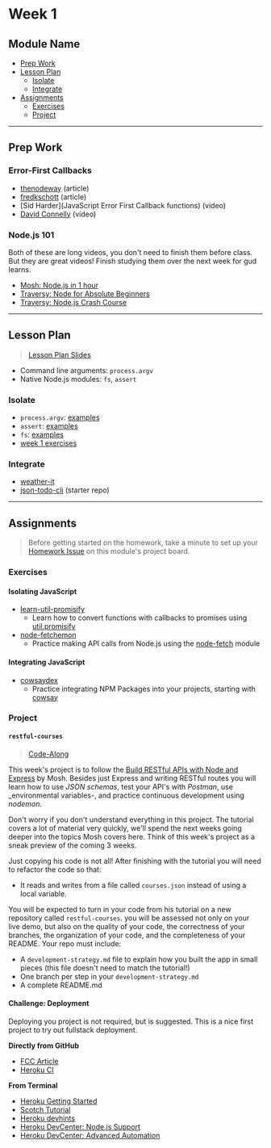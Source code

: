 # Week 1

## Module Name

* [Prep Work](#prep-work)
* [Lesson Plan](#lesson-plan)
  * [Isolate](#isolate)
  * [Integrate](#integrate)
* [Assignments](#assignments)
  * [Exercises](#exercises)
  * [Project](#project)

---

## Prep Work

### Error-First Callbacks

* [thenodeway](http://thenodeway.io/posts/understanding-error-first-callbacks/) (article)
* [fredkschott](https://fredkschott.com/post/2014/03/understanding-error-first-callbacks-in-node-js/) (article)
* [Sid Harder](JavaScript Error First Callback functions) (video)
* [David Connelly](https://www.youtube.com/watch?v=Pov477mI57A) (video)

### Node.js 101

Both of these are long videos, you don't need to finish them before class. But they are great videos! Finish studying them over the next week for gud learns.

* [Mosh: Node.js in 1 hour](https://www.youtube.com/watch?v=uVwtVBpw7RQ&list=PLTjRvDozrdlydy3uUBWZlLUTNpJSGGCEm&index=1)
* [Traversy: Node for Absolute Beginners](https://www.youtube.com/watch?v=U8XF6AFGqlc)
* [Traversy: Node.js Crash Course](https://www.youtube.com/watch?v=fBNz5xF-Kx4)

---

## Lesson Plan

> [Lesson Plan Slides](https://hackyourfuture.be/web-apps/week-1)

* Command line arguments: `process.argv`
* Native Node.js modules: `fs`, `assert`

### Isolate

* `process.argv`: [examples](../isolate/process-argv)
* `assert`: [examples](../isolate/assert)
* `fs`: [examples](../isolate/fs-examples)
* [week 1 exercises](../isolate/week-1-exercises)

### Integrate

* [weather-it](../integrate/weather-it)
* [json-todo-cli](https://github.com/hackyourfuturebelgium/coming-soon) (starter repo)

---

## Assignments

> Before getting started on the homework, take a minute to set up your [Homework Issue](https://github.com/HackYourFutureBelgium/homework-submission#homework-issues) on this module's project board.

### Exercises

#### Isolating JavaScript

* [learn-util-promisify](https://github.com/hackyourfuturebelgium/learn-util-promisify)
  * Learn how to convert functions with callbacks to promises using [util.promisify](https://nodejs.org/api/util.html#util_util_promisify_original)
* [node-fetchemon](https://github.com/hackyourfuturebelgium/node-fetchemon)
  * Practice making API calls from Node.js using the [node-fetch](https://www.npmjs.com/package/node-fetch) module

#### Integrating JavaScript

* [cowsaydex](https://github.com/hackyourfuturebelgium/cowsaydex)
  * Practice integrating NPM Packages into your projects, starting with [cowsay](https://github.com/piuccio/cowsay)

### Project

#### `restful-courses`

> [Code-Along](https://github.com/HackYourFutureBelgium/homework-submission/#projects)

This week's project is to follow the  [Build RESTful APIs with Node and Express](https://www.youtube.com/watch?v=pKd0Rpw7O48) by Mosh.  Besides just Express and writing RESTful routes you will learn how to use _JSON schemas_, test your API's with _Postman_, use _environmental variables-, and practice continuous development using _nodemon_.

Don't worry if you don't understand everything in this project.  The tutorial covers a lot of material very quickly, we'll spend the next weeks going deeper into the topics Mosh covers here.  Think of this week's project as a sneak preview of the coming 3 weeks.

Just copying his code is not all! After finishing with the tutorial you will need to refactor the code so that:

* It reads and writes from a file called `courses.json` instead of using a local variable.

You will be expected to turn in your code from his tutorial on a new repository called `restful-courses`. you will be assessed not only on your live demo, but also on the quality of your code, the correctness of your branches, the organization of your code, and the completeness of your README.  Your repo must include:

* A `development-strategy.md` file to explain how you built the app in small pieces (this file doesn't need to match the tutorial!)
* One branch per step in your `development-strategy.md`
* A complete README.md

#### Challenge: Deployment

Deploying you project is not required, but is suggested.  This is a nice first project to try out fullstack deployment.

__Directly from GitHub__

* [FCC Article](https://www.freecodecamp.org/news/how-to-deploy-a-nodejs-app-to-heroku-from-github-without-installing-heroku-on-your-machine-433bec770efe/)
* [Heroku CI](https://www.heroku.com/continuous-integration)

__From Terminal__

* [Heroku Getting Started](https://devcenter.heroku.com/articles/getting-started-with-nodejs)
* [Scotch Tutorial](https://scotch.io/tutorials/how-to-deploy-a-node-js-app-to-heroku)
* [Heroku devhints](https://devhints.io/heroku)
* [Heroku DevCenter: Node.js Support](https://devcenter.heroku.com/articles/nodejs-support)
* [Heroku DevCenter: Advanced Automation](https://devcenter.heroku.com/articles/multiple-environments#advanced-linking-local-branches-to-remote-apps)
